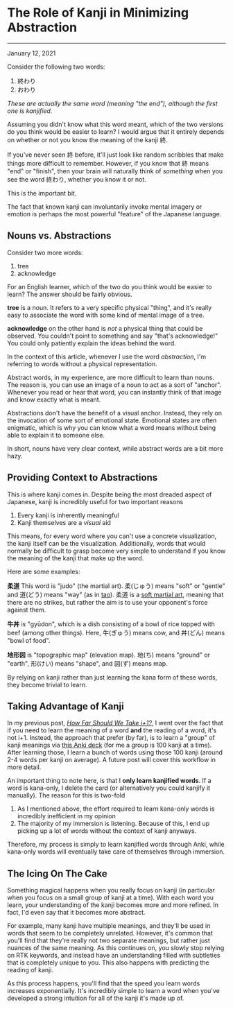 # The Role of Kanji in Minimizing Abstraction

----------------------------

January 12, 2021





Consider the following two words:

1. 終わり
2. おわり

*These are actually the same word (meaning "the end"), although the first one is kanjified.* 

Assuming you didn't know what this word meant, which of the two versions do you think would be easier to learn? I would argue that it entirely depends on whether or not you know the meaning of the kanji 終. 

If you've never seen 終 before, it'll just look like random scribbles that make things more difficult to remember. However, if you know that 終 means "end" or "finish", then your brain will naturally think of *something* when you see the word 終わり,  whether you know it or not. 

This is the important bit.

The fact that known kanji can involuntarily invoke mental imagery or emotion is perhaps the most powerful "feature" of the Japanese language. 



## Nouns vs. Abstractions

Consider two more words:

1. tree
2. acknowledge

For an English learner, which of the two do you think would be easier to learn? The answer should be fairly obvious.

**tree** is a noun. It refers to a very specific physical "thing", and it's really easy to associate the word with some kind of mental image of a tree.

**acknowledge** on the other hand is *not* a physical thing that could be observed. You couldn't point to something and say "that's acknowledge!" You could only patiently explain the ideas behind the word.

In the context of this article, whenever I use the word *abstraction*, I'm referring to words without a physical representation.

Abstract words, in my experience, are more difficult to learn than nouns. The reason is, you can use an image of a noun to act as a sort of "anchor". Whenever you read or hear that word, you can instantly think of that image and know exactly what is meant.

Abstractions don't have the benefit of a visual anchor. Instead, they rely on the invocation of some sort of emotional state. Emotional states are  often enigmatic, which is why you can know what a word means without being able to explain it to someone else.

In short, nouns have very clear context, while abstract words are a bit more hazy.



## Providing Context to Abstractions

This is where kanji comes in. Despite being the most dreaded aspect of Japanese, kanji is incredibly useful for two important reasons

1. Every kanji is inherently meaningful
2. Kanji themselves are a *visual* aid

This means, for every word where you can't use a concrete visualization, the kanji itself can be the visualization. Additionally, words that would normally be difficult to grasp become very simple to understand if you know the meaning of the kanji that make up the word.

Here are some examples:

**柔道** This word is "judo" (the martial art). 柔(じゅう) means "soft" or "gentle" and 道(どう) means "way" (as in [tao](https://en.wikipedia.org/wiki/Tao)). 柔道 is a [soft martial art](https://en.wikipedia.org/wiki/Hard_and_soft_techniques), meaning that there are no strikes, but rather the aim is to use your opponent's force against them.

**牛丼** is "gyūdon", which is a dish consisting of a bowl of rice topped with beef (among other things). Here, 牛(ぎゅう) means cow, and 丼(どん) means "bowl of food". 

**地形図** is "topographic map" (elevation map). 地(ち) means "ground" or "earth", 形(けい) means "shape", and 図(ず) means map. 

By relying on kanji rather than just learning the kana form of these words, they become trivial to learn. 



## Taking Advantage of Kanji

In my previous post, *[How Far Should We Take i+1?](/20201125.html)*, I went over the fact that if you need to learn the meaning of a word **and** the reading of a word, it's not i+1. Instead, the approach that prefer (by far), is to learn a "group" of kanji meanings via [this Anki deck](https://ankiweb.net/shared/info/1558868613) (for me a group is 100 kanji at a time). After learning those, I learn a bunch of words using those 100 kanji (around 2-4 words per kanji on average). A future post will cover this workflow in more detail.

An important thing to note here, is that I **only learn kanjified words**. If a word is kana-only, I delete the card (or alternatively you could kanjify it manually). The reason for this is two-fold

1. As I mentioned above, the effort required to learn kana-only words is incredibly inefficient in my opinion
2. The majority of my immersion is listening. Because of this, I end up picking up a lot of words without the context of kanji anyways.

Therefore, my process is simply to learn kanjified words through Anki, while kana-only words will eventually take care of themselves through immersion.



## The Icing On The Cake

Something magical happens when you really focus on kanji (in particular when you focus on a small group of kanji at a time). With each word you learn, your understanding of the kanji becomes more and more refined. In fact, I'd even say that it becomes more abstract.

For example, many kanji have multiple meanings, and they'll be used in words that seem to be completely unrelated. However, it's common that you'll find that they're really not two separate meanings, but rather just nuances of the same meaning. As this continues on, you slowly stop relying on RTK keywords, and instead have an understanding filled with subtleties that is completely unique to you. This also happens with predicting the reading of kanji.

As this process happens, you'll find that the speed you learn words increases exponentially. It's incredibly simple to learn a word when you've developed a strong intuition for all of the kanji it's made up of.

